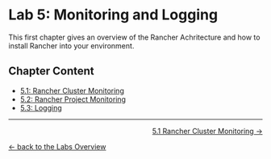 # Lab 5: Monitoring and Logging

This first chapter gives an overview of the Rancher Achritecture and how to install Rancher into your environment.


## Chapter Content

* [5.1: Rancher Cluster Monitoring](51_clustermonitoring.md)
* [5.2: Rancher Project Monitoring](52_projectmonitoring.md)
* [5.3: Logging](53_logging.md)



---

<p width="100px" align="right"><a href="51_clustermonitoring.md">5.1 Rancher Cluster Monitoring →</a></p>

[← back to the Labs Overview](../README.md)
